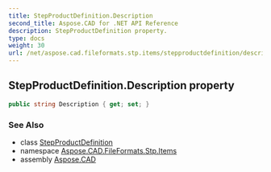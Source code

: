 ```yaml
---
title: StepProductDefinition.Description
second_title: Aspose.CAD for .NET API Reference
description: StepProductDefinition property. 
type: docs
weight: 30
url: /net/aspose.cad.fileformats.stp.items/stepproductdefinition/description/
---
```

## StepProductDefinition.Description property

```csharp
public string Description { get; set; }
```

### See Also

* class [StepProductDefinition](../)
* namespace [Aspose.CAD.FileFormats.Stp.Items](../../stepproductdefinition/)
* assembly [Aspose.CAD](../../../)


